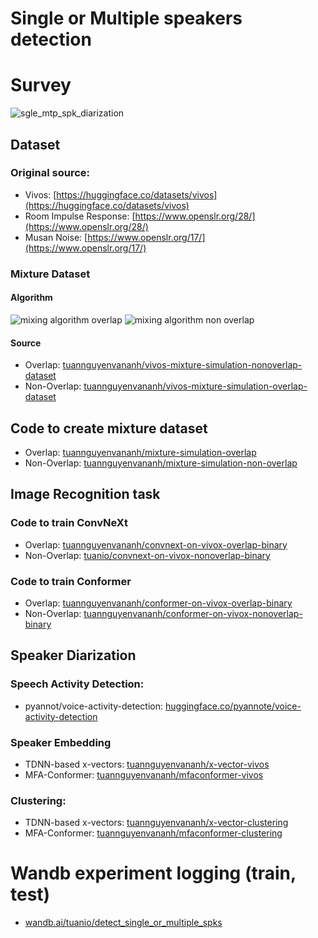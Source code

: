 # Single or Multiple speakers detection

# Survey

![sgle_mtp_spk_diarization](https://user-images.githubusercontent.com/30165828/218372288-5a5e8408-82ec-4d0a-93f0-203f46d21e0f.png)

## Dataset

### Original source:
- Vivos: [https://huggingface.co/datasets/vivos](https://huggingface.co/datasets/vivos)
- Room Impulse Response: [https://www.openslr.org/28/](https://www.openslr.org/28/)
- Musan Noise: [https://www.openslr.org/17/](https://www.openslr.org/17/)

### Mixture Dataset
#### Algorithm
![mixing algorithm overlap](https://user-images.githubusercontent.com/30165828/218371159-eea80a74-d488-4484-91a4-791ac1800f5e.png)
![mixing algorithm non overlap](https://user-images.githubusercontent.com/30165828/218371062-46675d6e-4ecc-4895-9f35-4b935c7936cf.png)
#### Source
- Overlap: [tuannguyenvananh/vivos-mixture-simulation-nonoverlap-dataset](https://www.kaggle.com/datasets/tuannguyenvananh/vivos-mixture-simulation-nonoverlap-dataset)
- Non-Overlap: [tuannguyenvananh/vivos-mixture-simulation-overlap-dataset](https://www.kaggle.com/datasets/tuannguyenvananh/vivos-mixture-simulation-overlap-dataset)

## Code to create mixture dataset
- Overlap: [tuannguyenvananh/mixture-simulation-overlap](https://www.kaggle.com/code/tuannguyenvananh/mixture-simulation-overlap)
- Non-Overlap: [tuannguyenvananh/mixture-simulation-non-overlap](https://www.kaggle.com/code/tuannguyenvananh/mixture-simulation-non-overlap)

## Image Recognition task

### Code to train ConvNeXt
- Overlap: [tuannguyenvananh/convnext-on-vivox-overlap-binary](https://www.kaggle.com/code/tuannguyenvananh/convnext-on-vivox-overlap-binary)
- Non-Overlap: [tuanio/convnext-on-vivox-nonoverlap-binary](https://www.kaggle.com/code/tuanio/convnext-on-vivox-nonoverlap-binary)

### Code to train Conformer
- Overlap: [tuannguyenvananh/conformer-on-vivox-overlap-binary](https://www.kaggle.com/code/tuannguyenvananh/conformer-on-vivox-overlap-binary)
- Non-Overlap: [tuannguyenvananh/conformer-on-vivox-nonoverlap-binary](https://www.kaggle.com/code/tuannguyenvananh/conformer-on-vivox-nonoverlap-binary)

## Speaker Diarization

### Speech Activity Detection:
- pyannot/voice-activity-detection: [huggingface.co/pyannote/voice-activity-detection](https://huggingface.co/pyannote/voice-activity-detection)

### Speaker Embedding 
- TDNN-based x-vectors: [tuannguyenvananh/x-vector-vivos](https://www.kaggle.com/code/tuannguyenvananh/x-vector-vivos)
- MFA-Conformer: [tuannguyenvananh/mfaconformer-vivos](https://www.kaggle.com/code/tuannguyenvananh/mfaconformer-vivos)

### Clustering:
- TDNN-based x-vectors: [tuannguyenvananh/x-vector-clustering](https://www.kaggle.com/code/tuannguyenvananh/x-vector-clustering)
- MFA-Conformer: [tuannguyenvananh/mfaconformer-clustering](https://www.kaggle.com/code/tuannguyenvananh/mfaconformer-clustering)

# Wandb experiment logging (train, test)
- [wandb.ai/tuanio/detect_single_or_multiple_spks](https://wandb.ai/tuanio/detect_single_or_multiple_spks/reports/Single-Or-Multiple-Speakers-Detection--VmlldzozNTQyNDg0?accessToken=f6riwa44igdw3c3ilqs32tnmtxeao32fv8e66g0vkglu5as795rmx1zq0s8el6ae)
